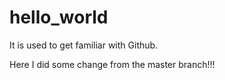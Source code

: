 # hello_world
It is used to get familiar with Github.

Here I did some change from the master branch!!!
